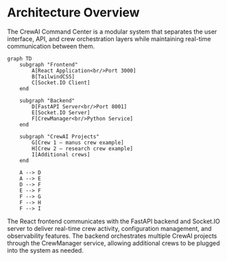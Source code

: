 # Architecture Overview

The CrewAI Command Center is a modular system that separates the user interface, API, and crew orchestration layers while maintaining real-time communication between them.

```mermaid
graph TD
    subgraph "Frontend"
        A[React Application<br/>Port 3000]
        B[TailwindCSS]
        C[Socket.IO Client]
    end

    subgraph "Backend"
        D[FastAPI Server<br/>Port 8001]
        E[Socket.IO Server]
        F[CrewManager<br/>Python Service]
    end

    subgraph "CrewAI Projects"
        G[Crew 1 – manus crew example]
        H[Crew 2 – research crew example]
        I[Additional crews]
    end

    A --> D
    A --> E
    D --> F
    E --> F
    F --> G
    F --> H
    F --> I
```

The React frontend communicates with the FastAPI backend and Socket.IO server to deliver real-time crew activity, configuration management, and observability features. The backend orchestrates multiple CrewAI projects through the CrewManager service, allowing additional crews to be plugged into the system as needed.
